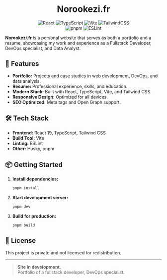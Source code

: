 <h1 align="center">Norookezi.fr</h1>

<p align="center">
    <img title="React version 19.1.0" src="https://img.shields.io/badge/React-19.1.0-61DAFB?logo=react" alt="React" />
    <img title="TypeScript version 5.8.3" src="https://img.shields.io/badge/TypeScript-5.8.3-3178C6?logo=typescript" alt="TypeScript" />
    <img title="Vite version 6.3.5" src="https://img.shields.io/badge/Vite-6.3.5-646CFF?logo=vite" alt="Vite" />
    <img title="TailwindCSS version 4.1.7" src="https://img.shields.io/badge/TailwindCSS-4.1.7-06B6D4?logo=tailwindcss" alt="TailwindCSS" />
    <br>
    <img title="pnpm version 10.11.0" src="https://img.shields.io/badge/pnpm-10.11.0-F69220?logo=pnpm" alt="pnpm" />
    <img title="ESLint version 9.25.0" src="https://img.shields.io/badge/ESLint-9.25.0-4B32C3?logo=eslint" alt="ESLint" />
</p>

**Norookezi.fr** is a personal website that serves as both a portfolio and a resume, showcasing my work and experience as a Fullstack Developer, DevOps specialist, and Data Analyst.

## 🚀 Features

- **Portfolio:** Projects and case studies in web development, DevOps, and data analysis.
- **Resume:** Professional experience, skills, and education.
- **Modern Stack:** Built with React, TypeScript, Vite, and Tailwind CSS.
- **Responsive Design:** Optimized for all devices.
- **SEO Optimized:** Meta tags and Open Graph support.

## 🛠️ Tech Stack

- **Frontend:** React 19, TypeScript, Tailwind CSS
- **Build Tool:** Vite
- **Linting:** ESLint
- **Other:** Husky, pnpm

## 📦 Getting Started

1. **Install dependencies:**
    ```sh
    pnpm install
    ```

2. **Start development server:**
    ```sh
    pnpm dev
    ```

3. **Build for production:**
    ```sh
    pnpm build
    ```

## 📄 License

This project is private and not licensed for redistribution.

---

> **Site in development.**  
> Portfolio of a fullstack developer, DevOps specialist.